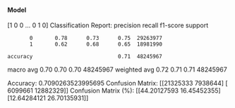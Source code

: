 #### Model
[1 0 0 ... 0 1 0]
Classification Report:
              precision    recall  f1-score   support

           0       0.78      0.73      0.75  29263977
           1       0.62      0.68      0.65  18981990

    accuracy                           0.71  48245967
   macro avg       0.70      0.70      0.70  48245967
weighted avg       0.72      0.71      0.71  48245967

Accuracy: 0.7090263523995695
Confusion Matrix:
[[21325333  7938644]
 [ 6099661 12882329]]
Confusion Matrix (%):
[[44.20127593 16.45452355]
 [12.64284121 26.70135931]]
